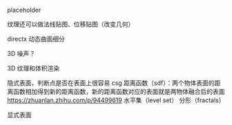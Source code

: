 placeholder



纹理还可以做法线贴图、位移贴图（改变几何）

directx 动态曲面细分

3D 噪声？

3D 纹理和体积渲染


隐式表面，判断点是否在表面上很容易
csg
距离函数（sdf）：两个物体表面的距离函数相加得到新的距离函数，新的距离函数对应的表面就是两物体融合后的表面  https://zhuanlan.zhihu.com/p/94499619
水平集（level set）
分形（fractals）


显式表面